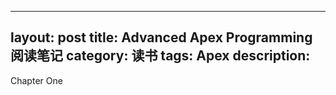 
---
layout: post
title: Advanced Apex Programming 阅读笔记
category: 读书
tags: Apex
description: 
---

Chapter One
